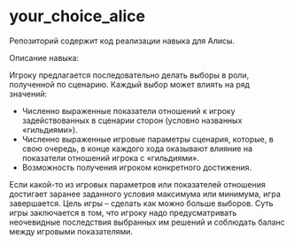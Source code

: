 # your_choice_alice
Репозиторий содержит код реализации навыка для Алисы. 

Описание навыка:

Игроку предлагается последовательно делать выборы в роли, полученной по сценарию. Каждый выбор может влиять на ряд значений:
- Численно выраженные показатели отношений к игроку задействованных в сценарии сторон (условно названных «гильдиями»).
- Численно выраженные игровые параметры сценария, которые, в свою очередь, в конце каждого хода оказывают влияние на показатели отношений игрока с «гильдиями».
- Возможность получения игроком конкретного достижения.

Если какой-то из игровых параметров или показателей отношения достигает заранее заданного условия максимума или минимума, игра завершается.
Цель игры – сделать как можно больше выборов.
Суть игры заключается в том, что игроку надо предусматривать неочевидные последствия выбранных им решений и соблюдать баланс между игровыми показателями.
